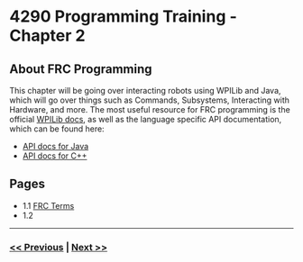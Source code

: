 # 4290 Programming Training - Chapter 2
## About FRC Programming
This chapter will be going over interacting robots using WPILib and Java, which will go over things such as Commands, Subsystems, Interacting with Hardware, and more. The most useful resource for FRC programming is the official [WPILib docs](https://docs.wpilib.org/en/stable/index.html), as well as the language specific API documentation, which can be found here: 
- [API docs for Java](https://github.wpilib.org/allwpilib/docs/release/java/index.html)
- [API docs for C++](https://github.wpilib.org/allwpilib/docs/release/cpp/index.html)

## Pages
- 1.1 [FRC Terms](./1_frc_terms.md)
- 1.2

---

### [<< Previous](../chapter_1/8_for_while_loops.md) | [Next >>](./1_frc_terms.md)